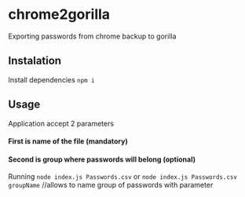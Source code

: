 # chrome2gorilla

Exporting passwords from chrome backup to gorilla

## Instalation

Install dependencies
`npm i`

## Usage

Application accept 2 parameters

#### First is name of the file (mandatory)

#### Second is group where passwords will belong (optional)

Running
`node index.js Passwords.csv`
or
`node index.js Passwords.csv groupName` //allows to name group of passwords with parameter
